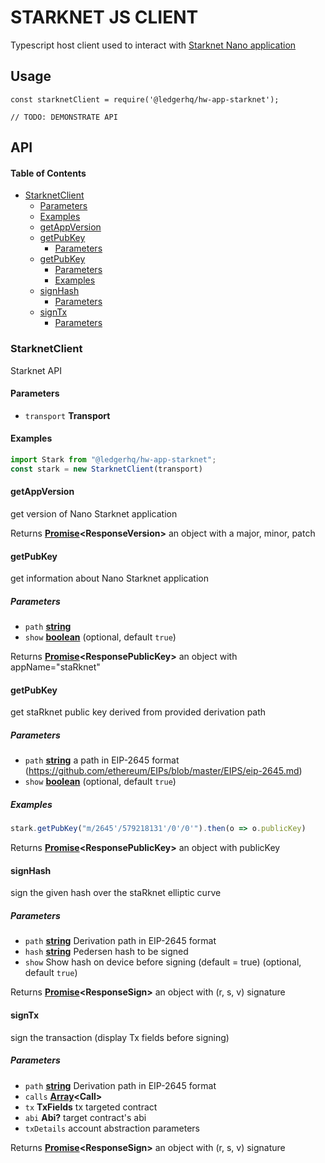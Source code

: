 # STARKNET JS CLIENT

Typescript host client used to interact with [Starknet Nano application](https://github.com/LedgerHQ/nano-rapp-starknet)

## Usage

    const starknetClient = require('@ledgerhq/hw-app-starknet');

    // TODO: DEMONSTRATE API

## API

<!-- Generated by documentation.js. Update this documentation by updating the source code. -->

#### Table of Contents

*   [StarknetClient](#starknetclient)
    *   [Parameters](#parameters)
    *   [Examples](#examples)
    *   [getAppVersion](#getappversion)
    *   [getPubKey](#getpubkey)
        *   [Parameters](#parameters-1)
    *   [getPubKey](#getpubkey-1)
        *   [Parameters](#parameters-2)
        *   [Examples](#examples-1)
    *   [signHash](#signhash)
        *   [Parameters](#parameters-3)
    *   [signTx](#signtx)
        *   [Parameters](#parameters-4)

### StarknetClient

Starknet API

#### Parameters

*   `transport` **Transport** 

#### Examples

```javascript
import Stark from "@ledgerhq/hw-app-starknet";
const stark = new StarknetClient(transport)
```

#### getAppVersion

get version of Nano Starknet application

Returns **[Promise](https://developer.mozilla.org/docs/Web/JavaScript/Reference/Global_Objects/Promise)\<ResponseVersion>** an object with a major, minor, patch

#### getPubKey

get information about Nano Starknet application

##### Parameters

*   `path` **[string](https://developer.mozilla.org/docs/Web/JavaScript/Reference/Global_Objects/String)** 
*   `show` **[boolean](https://developer.mozilla.org/docs/Web/JavaScript/Reference/Global_Objects/Boolean)**  (optional, default `true`)

Returns **[Promise](https://developer.mozilla.org/docs/Web/JavaScript/Reference/Global_Objects/Promise)\<ResponsePublicKey>** an object with appName="staRknet"

#### getPubKey

get staRknet public key derived from provided derivation path

##### Parameters

*   `path` **[string](https://developer.mozilla.org/docs/Web/JavaScript/Reference/Global_Objects/String)** a path in EIP-2645 format (<https://github.com/ethereum/EIPs/blob/master/EIPS/eip-2645.md>)
*   `show` **[boolean](https://developer.mozilla.org/docs/Web/JavaScript/Reference/Global_Objects/Boolean)**  (optional, default `true`)

##### Examples

```javascript
stark.getPubKey("m/2645'/579218131'/0'/0'").then(o => o.publicKey)
```

Returns **[Promise](https://developer.mozilla.org/docs/Web/JavaScript/Reference/Global_Objects/Promise)\<ResponsePublicKey>** an object with publicKey

#### signHash

sign the given hash over the staRknet elliptic curve

##### Parameters

*   `path` **[string](https://developer.mozilla.org/docs/Web/JavaScript/Reference/Global_Objects/String)** Derivation path in EIP-2645 format
*   `hash` **[string](https://developer.mozilla.org/docs/Web/JavaScript/Reference/Global_Objects/String)** Pedersen hash to be signed
*   `show`  Show hash on device before signing (default = true) (optional, default `true`)

Returns **[Promise](https://developer.mozilla.org/docs/Web/JavaScript/Reference/Global_Objects/Promise)\<ResponseSign>** an object with (r, s, v) signature

#### signTx

sign the transaction (display Tx fields before signing)

##### Parameters

*   `path` **[string](https://developer.mozilla.org/docs/Web/JavaScript/Reference/Global_Objects/String)** Derivation path in EIP-2645 format
*   `calls` **[Array](https://developer.mozilla.org/docs/Web/JavaScript/Reference/Global_Objects/Array)\<Call>** 
*   `tx` **TxFields** tx targeted contract
*   `abi` **Abi?** target contract's abi
*   `txDetails`  account abstraction parameters

Returns **[Promise](https://developer.mozilla.org/docs/Web/JavaScript/Reference/Global_Objects/Promise)\<ResponseSign>** an object with (r, s, v) signature
